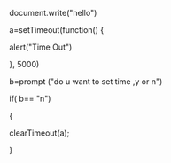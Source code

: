 document.write("hello")

a=setTimeout(function()
{

  alert("Time Out")
  
}, 5000)

b=prompt ("do u want to set time ,y or n")

if( b== "n")

{

clearTimeout(a); 

}
